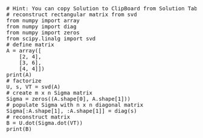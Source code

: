 <pre class="file" data-target="clipboard">
# Hint: You can copy Solution to ClipBoard from Solution Tab
# reconstruct rectangular matrix from svd
from numpy import array
from numpy import diag
from numpy import zeros
from scipy.linalg import svd
# define matrix
A = array([
	[2, 4],
	[3, 6],
	[4, 4]])
print(A)
# factorize
U, s, VT = svd(A)
# create m x n Sigma matrix
Sigma = zeros((A.shape[0], A.shape[1]))
# populate Sigma with n x n diagonal matrix
Sigma[:A.shape[1], :A.shape[1]] = diag(s)
# reconstruct matrix
B = U.dot(Sigma.dot(VT))
print(B)

</pre>
